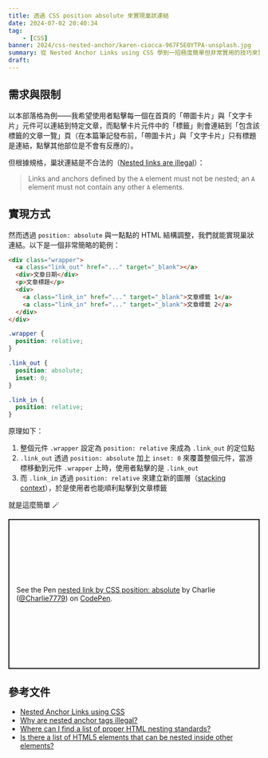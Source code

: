 ```yaml
---
title: 透過 CSS position absolute 來實現巢狀連結
date: 2024-07-02 20:40:34
tag:
	- [CSS]
banner: 2024/css-nested-anchor/karen-ciocca-967F5E0YTPA-unsplash.jpg
summary: 從 Nested Anchor Links using CSS 學到一招極度簡單但非常實用的技巧來實現巢狀連結，必須分享。
draft: 
---
```


## 需求與限制

以本部落格為例——我希望使用者點擊每一個在首頁的「帶圖卡片」與「文字卡片」元件可以連結到特定文章，而點擊卡片元件中的「標籤」則會連結到「包含該標籤的文章一覽」頁（在本篇筆記發布前，「帶圖卡片」與「文字卡片」只有標題是連結，點擊其他部位是不會有反應的）。

但根據規格，巢狀連結是不合法的（[Nested links are illegal](https://www.w3.org/TR/html401/struct/links.html#h-12.2.2)）：

> Links and anchors defined by the `A` element must not be nested; an `A` element must not contain any other `A` elements.

## 實現方式

然而透過 `position: absolute` 與一點點的 HTML 結構調整，我們就能實現巢狀連結。以下是一個非常簡略的範例：

```html
<div class="wrapper">
  <a class="link_out" href="..." target="_blank"></a>
  <div>文章日期</div>
  <p>文章標題</p>
  <div>
    <a class="link_in" href="..." target="_blank">文章標籤 1</a>
    <a class="link_in" href="..." target="_blank">文章標籤 2</a>
  </div>
</div>
```

```css
.wrapper {
  position: relative;
}

.link_out {
  position: absolute;
  inset: 0;
}

.link_in {
  position: relative;
}
```

原理如下：

1. 整個元件 `.wrapper` 設定為 `position: relative` 來成為 `.link_out` 的定位點
2. `.link_out` 透過 `position: absolute` 加上 `inset: 0` 來覆蓋整個元件，當游標移動到元件 `.wrapper` 上時，使用者點擊的是 `.link_out`
3. 而 `.link_in` 透過 `position: relative` 來建立新的圖層（[stacking context](https://developer.mozilla.org/en-US/docs/Web/CSS/CSS_positioned_layout/Understanding_z-index/Stacking_context)），於是使用者也能順利點擊到文章標籤

就是這麼簡單 🪄

<p class="codepen" data-height="300" data-theme-id="dark" data-default-tab="css,result" data-slug-hash="WNBVjRK" data-pen-title="nested link by CSS position: absolute" data-preview="true" data-user="Charlie7779" style="height: 300px; box-sizing: border-box; display: flex; align-items: center; justify-content: center; border: 2px solid; margin: 1em 0; padding: 1em;">
  <span>See the Pen <a href="https://codepen.io/Charlie7779/pen/WNBVjRK">
  nested link by CSS position: absolute</a> by Charlie (<a href="https://codepen.io/Charlie7779">@Charlie7779</a>)
  on <a href="https://codepen.io">CodePen</a>.</span>
</p>
<script async src="https://cpwebassets.codepen.io/assets/embed/ei.js"></script>

## 參考文件

- [Nested Anchor Links using CSS](https://www.amitmerchant.com/nested-anchor-links-using-css/)
- [Why are nested anchor tags illegal?](https://stackoverflow.com/questions/18666915/why-are-nested-anchor-tags-illegal)
- [Where can I find a list of proper HTML nesting standards?](https://stackoverflow.com/questions/21345918/where-can-i-find-a-list-of-proper-html-nesting-standards)
- [Is there a list of HTML5 elements that can be nested inside other elements?](https://stackoverflow.com/questions/56498472/is-there-a-list-of-html5-elements-that-can-be-nested-inside-other-elements)
